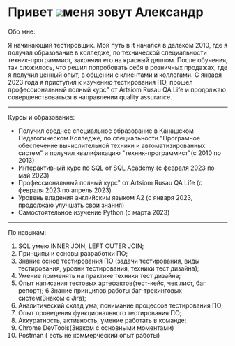 Привет ![](https://user-images.githubusercontent.com/18350557/176309783-0785949b-9127-417c-8b55-ab5a4333674e.gif)меня зовут Александр
=================================================================================================================================

Обо мне:

Я начинающий тестировщик. Мой путь в it начался в далеком 2010, где я получал образование в колледже, по технической специальности техник-программист, закончил его на красный диплом. После обучения, так сложилось, что решил попробовать себя в розничных продажах, где я получил ценный опыт, в общении с клиентами и коллегами. С января 2023 года я приступил к изучению тестирования ПО, прошел профессиональный полный курс" от Artsiom Rusau QA Life и продолжаю совершенствоваться в направлении quality assurance.

*************************************************************************************
Курсы и образование:

* Получил среднее специальное образование в Канашском Педагогическом Колледже, по специальности "Програмное обеспечение вычислительной техники и автоматизированных систем" и получил квалификацию "техник-программист"(с 2010 по 2013)
* Интерактивный курс по SQL от SQL Academy (с февраля 2023 по май 2023)
* Профессиональный полный курс" от Artsiom Rusau QA Life (с февраля 2023 по апрель 2023)
* Уровень владения английским языком А2 (с января 2023, продолжаю улучшать свои знания)
* Самостоятельное изучение Python (c марта 2023)
  
*************************************************************************************

  По навыкам:
1. SQL умею INNER JOIN, LEFT OUTER JOIN;
2. Принципы и основы разработки ПО;
3. Знание основ тестирования ПО (задачи тестирования, виды тестирования, уровни тестирования, техники тест дизайна);
4. Умение применять на практике техники тест дизайна;
5. Опыт написания тестовых артефактов(тест-кейс, чек лист, баг репорт);
6.Знание принципов работы баг-трекинговых систем(Знаком с Jira);
7. Аналитический склад ума, понимание процессов тестирования ПО;
8. Опыт проведения функционального тестирования ПО;
9. Аккуратность, активность, умение работать в команде;
10. Chrome DevTools(Знаком с основными моментами)
11. Postman ( есть не коммерческий опыт работы)
